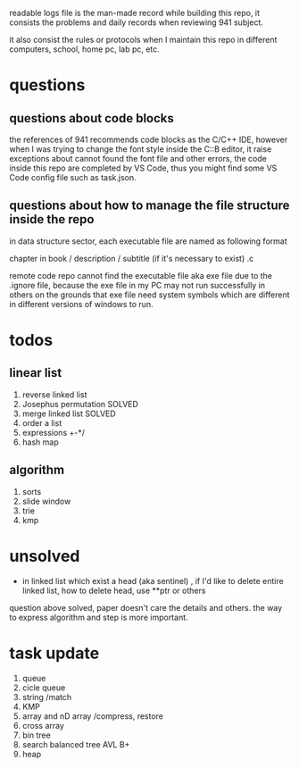 readable logs file is the man-made record while building this repo, it consists the problems and daily records when reviewing 941 subject.

it also consist the rules or protocols when I maintain this repo in different computers, school, home pc, lab pc, etc.

# questions

## questions about code blocks

the references of 941 recommends code blocks as the C/C++ IDE, however when I was trying to change the font style inside the C::B editor, it raise exceptions about cannot found the font file and other errors, the code inside this repo are completed by VS Code, thus you might find some VS Code config file such as task.json.

## questions about how to manage the file structure inside the repo

in data structure sector, each executable file are named as following format

chapter in book / description / subtitle (if it's necessary to exist) .c 

remote code repo cannot find the executable file aka exe file due to the .ignore file, because the exe file in my PC may not run successfully in others on the grounds that exe file need system symbols which are different in different versions of windows to run.

# todos

## linear list

1. reverse linked list
2. Josephus permutation SOLVED
3. merge linked list SOLVED
4. order a list
5. expressions +-*/
6. hash map



## algorithm

1. sorts
2. slide window
3. trie
4. kmp

# unsolved

* in linked list which exist a head (aka sentinel) , if I'd like to delete entire linked list, how to delete head, use **ptr or others

question above solved, paper doesn't care the details and others. the way to express algorithm and step is more important.

# task update

1. queue
2. cicle queue
3. string /match
4. KMP
5. array and nD array /compress, restore
6. cross array
7. bin tree
8. search balanced tree AVL B+ 
9. heap